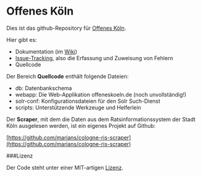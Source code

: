 # Offenes Köln

Dies ist das github-Repository für [Offenes Köln](http://offeneskoeln.de/).

Hier gibt es:

- Dokumentation (im [Wiki](https://github.com/marians/offeneskoeln/wiki))
- [Issue-Tracking](https://github.com/marians/offeneskoeln/issues), also die Erfassung und Zuweisung von Fehlern
- Quellcode

Der Bereich **Quellcode** enthält folgende Dateien:

- db: Datenbankschema
- webapp: Die Web-Applikation offeneskoeln.de (noch unvollständig!)
- solr-conf: Konfigurationsdateien für den Solr Such-Dienst
- scripts: Unterstützende Werkzeuge und Helferlein

Der **Scraper**, mit dem die Daten aus dem Ratsinformationssystem der Stadt Köln ausgelesen werden, ist ein eigenes Projekt auf Github:

[https://github.com/marians/cologne-ris-scraper](https://github.com/marians/cologne-ris-scraper)

###Lizenz

Der Code steht unter einer MIT-artigen [Lizenz](https://github.com/marians/offeneskoeln/blob/master/LIZENZ.txt).
